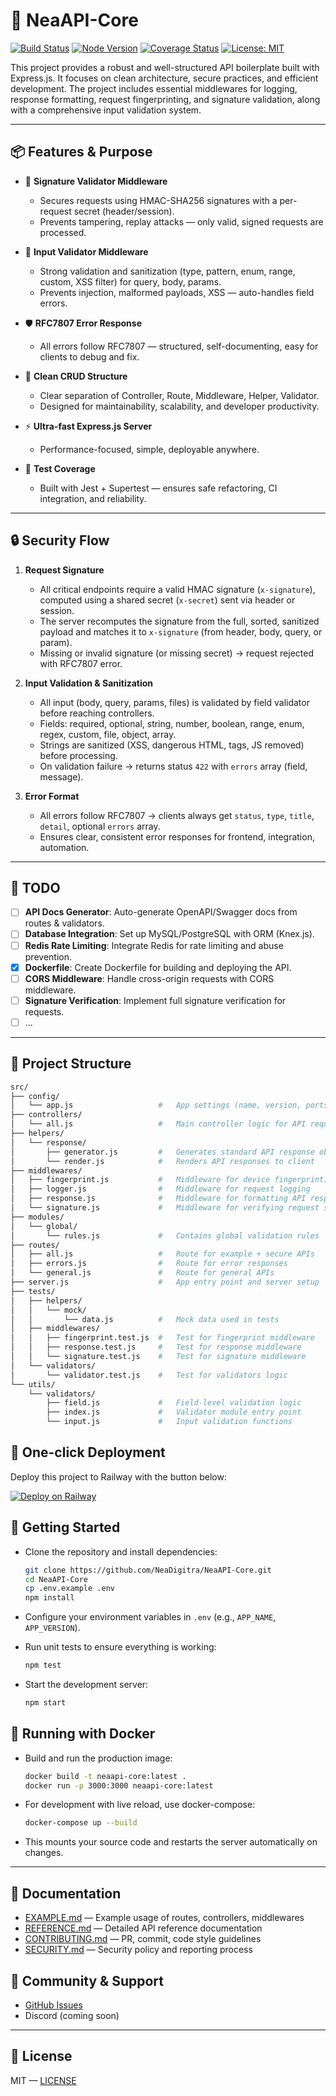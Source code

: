 # 🚀 NeaAPI-Core

[![Build Status](https://img.shields.io/github/actions/workflow/status/NeaDigitra/NeaAPI-Core/ci.yml?branch=main)](https://github.com/NeaDigitra/NeaAPI-Core/actions)
[![Node Version](https://img.shields.io/badge/node-22.16.0%2B-blue)](https://nodejs.org/en)
[![Coverage Status](https://coveralls.io/repos/github/NeaDigitra/NeaAPI-Core/badge.svg?branch=main)](https://coveralls.io/github/NeaDigitra/NeaAPI-Core?branch=main)
[![License: MIT](https://img.shields.io/badge/License-MIT-yellow.svg)](LICENSE)

This project provides a robust and well-structured API boilerplate built with Express.js. It focuses on clean architecture, secure practices, and efficient development. The project includes essential middlewares for logging, response formatting, request fingerprinting, and signature validation, along with a comprehensive input validation system.

---

## 📦 Features & Purpose

* 🔐 **Signature Validator Middleware**
  * Secures requests using HMAC-SHA256 signatures with a per-request secret (header/session).
  * Prevents tampering, replay attacks — only valid, signed requests are processed.

* 🧼 **Input Validator Middleware**
  * Strong validation and sanitization (type, pattern, enum, range, custom, XSS filter) for query, body, params.
  * Prevents injection, malformed payloads, XSS — auto-handles field errors.

* 🛡️ **RFC7807 Error Response**
  * All errors follow RFC7807 — structured, self-documenting, easy for clients to debug and fix.

* 🧩 **Clean CRUD Structure**
  * Clear separation of Controller, Route, Middleware, Helper, Validator.
  * Designed for maintainability, scalability, and developer productivity.

* ⚡ **Ultra-fast Express.js Server**
  * Performance-focused, simple, deployable anywhere.

* 🧪 **Test Coverage**
  * Built with Jest + Supertest — ensures safe refactoring, CI integration, and reliability.

---
## 🔒 Security Flow

1. **Request Signature**
   * All critical endpoints require a valid HMAC signature (`x-signature`), computed using a shared secret (`x-secret`) sent via header or session.
   * The server recomputes the signature from the full, sorted, sanitized payload and matches it to `x-signature` (from header, body, query, or param).
   * Missing or invalid signature (or missing secret) → request rejected with RFC7807 error.

2. **Input Validation & Sanitization**
   * All input (body, query, params, files) is validated by field validator before reaching controllers.
   * Fields: required, optional, string, number, boolean, range, enum, regex, custom, file, object, array.
   * Strings are sanitized (XSS, dangerous HTML, tags, JS removed) before processing.
   * On validation failure → returns status `422` with `errors` array (field, message).

3. **Error Format**
   * All errors follow RFC7807 → clients always get `status`, `type`, `title`, `detail`, optional `errors` array.
   * Ensures clear, consistent error responses for frontend, integration, automation.

---

## 📝 TODO

* [ ] **API Docs Generator**: Auto-generate OpenAPI/Swagger docs from routes & validators.
* [ ] **Database Integration**: Set up MySQL/PostgreSQL with ORM (Knex.js).
* [ ] **Redis Rate Limiting**: Integrate Redis for rate limiting and abuse prevention.
* [x] **Dockerfile**: Create Dockerfile for building and deploying the API.
* [ ] **CORS Middleware**: Handle cross-origin requests with CORS middleware.
* [ ] **Signature Verification**: Implement full signature verification for requests.
* [ ] ...

---

## 📂 Project Structure

```bash
src/
├── config/
│   └── app.js                   #   App settings (name, version, ports, etc)
├── controllers/
│   └── all.js                   #   Main controller logic for API requests
├── helpers/
│   └── response/
│       ├── generator.js         #   Generates standard API response objects
│       └── render.js            #   Renders API responses to client
├── middlewares/
│   ├── fingerprint.js           #   Middleware for device fingerprinting
│   ├── logger.js                #   Middleware for request logging
│   ├── response.js              #   Middleware for formatting API responses
│   └── signature.js             #   Middleware for verifying request signature
├── modules/
│   └── global/
│       └── rules.js             #   Contains global validation rules
├── routes/
│   ├── all.js                   #   Route for example + secure APIs
│   ├── errors.js                #   Route for error responses
│   └── general.js               #   Route for general APIs
├── server.js                    #   App entry point and server setup
├── tests/
│   ├── helpers/
│   │   └── mock/
│   │       └── data.js          #   Mock data used in tests
│   ├── middlewares/
│   │   ├── fingerprint.test.js  #   Test for fingerprint middleware
│   │   ├── response.test.js     #   Test for response middleware
│   │   └── signature.test.js    #   Test for signature middleware
│   └── validators/
│       └── validator.test.js    #   Test for validators logic
└── utils/
    └── validators/
        ├── field.js             #   Field-level validation logic
        ├── index.js             #   Validator module entry point
        └── input.js             #   Input validation functions
```

## 🚀 One-click Deployment

Deploy this project to Railway with the button below:

[![Deploy on Railway](https://railway.com/button.svg)](https://railway.com/deploy/neacore-api?referralCode=JBf6Ji)

## 🚦 Getting Started

- Clone the repository and install dependencies:
  ```bash
  git clone https://github.com/NeaDigitra/NeaAPI-Core.git
  cd NeaAPI-Core
  cp .env.example .env
  npm install
  ```

- Configure your environment variables in `.env` (e.g., `APP_NAME`, `APP_VERSION`).
- Run unit tests to ensure everything is working:

  ```bash
  npm test
  ```

- Start the development server:
  ```bash
  npm start
  ```

## 🐳 Running with Docker
- Build and run the production image:
  ```bash
  docker build -t neaapi-core:latest .
  docker run -p 3000:3000 neaapi-core:latest
  ```

- For development with live reload, use docker-compose:
  ```bash
  docker-compose up --build
  ```

- This mounts your source code and restarts the server automatically on changes.

---

## 📑 Documentation

* [EXAMPLE.md](EXAMPLE.md) — Example usage of routes, controllers, middlewares
* [REFERENCE.md](REFERENCE.md) — Detailed API reference documentation
* [CONTRIBUTING.md](CONTRIBUTING.md) — PR, commit, code style guidelines
* [SECURITY.md](SECURITY.md) — Security policy and reporting process

## 💬 Community & Support

* [GitHub Issues](https://github.com/NeaDigitra/NeaAPI-Core/issues)
* Discord (coming soon)

---

## 📄 License

MIT — [LICENSE](LICENSE)